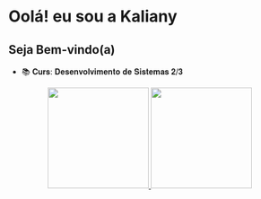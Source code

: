 # Oolá! eu sou a Kaliany 

## Seja Bem-vindo(a)

- 📚 𝐂𝐮𝐫𝐬: 𝐃𝐞𝐬𝐞𝐧𝐯𝐨𝐥𝐯𝐢𝐦𝐞𝐧𝐭𝐨 𝐝𝐞 𝐒𝐢𝐬𝐭𝐞𝐦𝐚𝐬 𝟐/𝟑

<div align="center">
  <a href="https://github.com/Kaaly06">
  <img height="180em" src="https://github-readme-stats.vercel.app/api?username=Kaaly06&show_icons=true&theme=synthwave&include_all_commits=true&count_private=true"/>
  <img height="180em" src="https://github-readme-stats.vercel.app/api/top-langs/?username=Kaaly06&layout=compact&langs_count=7&theme=synthwave"/>
</div>
 
